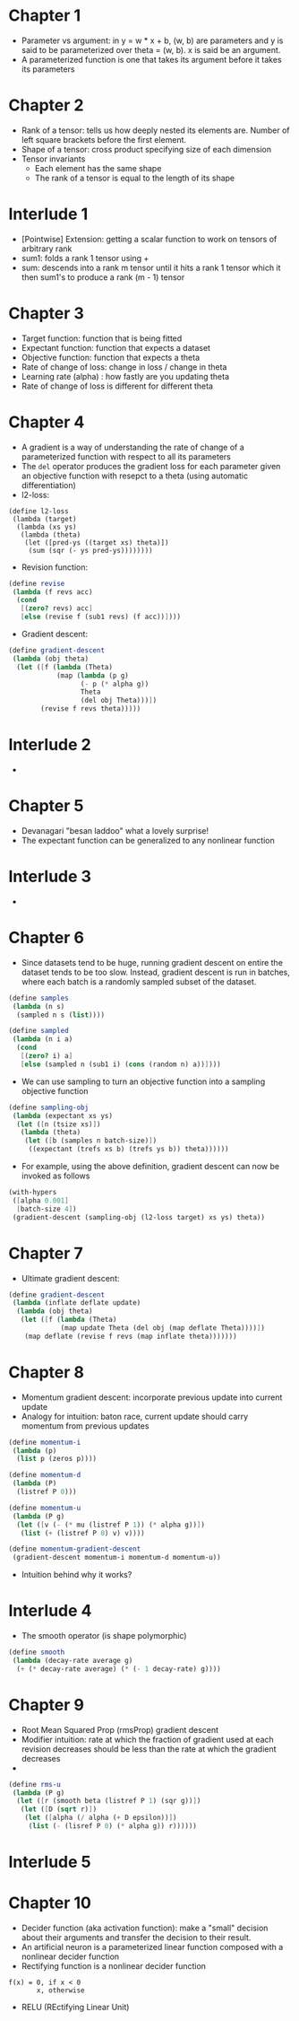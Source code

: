 # Chapter 1
- Parameter vs argument: in y = w * x + b, (w, b) are parameters and y is said
  to be parameterized over theta = (w, b). x is said be an argument.
- A parameterized function is one that takes its argument before it takes its
  parameters

# Chapter 2
- Rank of a tensor: tells us how deeply nested its elements are. Number of left
  square brackets before the first element.
- Shape of a tensor: cross product specifying size of each dimension
- Tensor invariants
  + Each element has the same shape
  + The rank of a tensor is equal to the length of its shape

# Interlude 1
- [Pointwise] Extension: getting a scalar function to work on tensors of
  arbitrary rank
- sum1: folds a rank 1 tensor using +
- sum: descends into a rank m tensor until it hits a rank 1 tensor which it then
  sum1's to produce a rank (m - 1) tensor

# Chapter 3
- Target function: function that is being fitted
- Expectant function: function that expects a dataset
- Objective function: function that expects a theta
- Rate of change of loss: change in loss / change in theta
- Learning rate (alpha) : how fastly are you updating theta
- Rate of change of loss is different for different theta

# Chapter 4
- A gradient is a way of understanding the rate of change of a parameterized
  function with respect to all its parameters
- The `del` operator produces the gradient loss for each parameter given an
  objective function with resepct to a theta (using automatic differentiation)
- l2-loss:
```
(define l2-loss
 (lambda (target)
  (lambda (xs ys)
   (lambda (theta)
    (let ([pred-ys ((target xs) theta)])
     (sum (sqr (- ys pred-ys))))))))
```
- Revision function:
```scheme
(define revise
 (lambda (f revs acc)
  (cond
   [(zero? revs) acc]
   [else (revise f (sub1 revs) (f acc))])))
```
- Gradient descent:
```scheme
(define gradient-descent
 (lambda (obj theta)
  (let ([f (lambda (Theta)
            (map (lambda (p g)
                  (- p (* alpha g))
                  Theta
                  (del obj Theta)))])
        (revise f revs theta)))))
```

# Interlude 2
- 

# Chapter 5
- Devanagari "besan laddoo" what a lovely surprise!
- The expectant function can be generalized to any nonlinear function

# Interlude 3
- 

# Chapter 6
- Since datasets tend to be huge, running gradient descent on entire the dataset
  tends to be too slow. Instead, gradient descent is run in batches, where each
  batch is a randomly sampled subset of the dataset.
```scheme
(define samples
 (lambda (n s)
  (sampled n s (list))))

(define sampled
 (lambda (n i a)
  (cond
   [(zero? i) a]
   [else (sampled n (sub1 i) (cons (random n) a))])))
```
- We can use sampling to turn an objective function into a sampling objective
  function
```scheme
(define sampling-obj
 (lambda (expectant xs ys)
  (let ([n (tsize xs)])
   (lambda (theta)
    (let ([b (samples n batch-size)])
     ((expectant (trefs xs b) (trefs ys b)) theta))))))
```
- For example, using the above definition, gradient descent can now be invoked
  as follows
```scheme
(with-hypers
 ([alpha 0.001]
  [batch-size 4])
 (gradient-descent (sampling-obj (l2-loss target) xs ys) theta))
```

# Chapter 7
- Ultimate gradient descent:
```scheme
(define gradient-descent
 (lambda (inflate deflate update)
  (lambda (obj theta)
   (let ([f (lambda (Theta)
             (map update Theta (del obj (map deflate Theta))))])
    (map deflate (revise f revs (map inflate theta)))))))
```

# Chapter 8
- Momentum gradient descent: incorporate previous update into current update
- Analogy for intuition: baton race, current update should carry momentum from
  previous updates
```scheme
(define momentum-i
 (lambda (p)
  (list p (zeros p))))

(define momentum-d
 (lambda (P)
  (listref P 0)))

(define momentum-u
 (lambda (P g)
  (let ([v (- (* mu (listref P 1)) (* alpha g))])
   (list (+ (listref P 0) v) v))))

(define momentum-gradient-descent
 (gradient-descent momentum-i momentum-d momentum-u))
```
- Intuition behind why it works?

# Interlude 4
- The smooth operator (is shape polymorphic)
```scheme
(define smooth
 (lambda (decay-rate average g)
  (+ (* decay-rate average) (* (- 1 decay-rate) g))))
```

# Chapter 9
- Root Mean Squared Prop (rmsProp) gradient descent
- Modifier intuition: rate at which the fraction of gradient used at each
  revision decreases should be less than the rate at which the gradient
  decreases
- 
```scheme
(define rms-u
 (lambda (P g)
  (let ([r (smooth beta (listref P 1) (sqr g))])
   (let ([D (sqrt r)])
    (let ([alpha (/ alpha (+ D epsilon))])
     (list (- (lisref P 0) (* alpha g)) r))))))
```

# Interlude 5

# Chapter 10
- Decider function (aka activation function): make a "small" decision about
  their arguments and transfer the decision to their result.
- An artificial neuron is a parameterized linear function composed with a
  nonlinear decider function
- Rectifying function is a nonlinear decider function
```
f(x) = 0, if x < 0
       x, otherwise
```
- RELU (REctifying Linear Unit)

